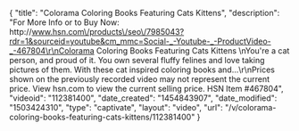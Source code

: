 {
    "title": "Colorama Coloring Books Featuring Cats   Kittens",
    "description": "For More Info or to Buy Now: http:\/\/www.hsn.com\/products\/seo\/7985043?rdr=1&sourceid=youtube&cm_mmc=Social-_-Youtube-_-ProductVideo-_-467804\r\nColorama Coloring Books Featuring Cats   Kittens \nYou're a cat person, and proud of it. You own several fluffy felines and love taking pictures of them. With these cat inspired coloring books and...\r\nPrices shown on the previously recorded video may not represent the current price.  View hsn.com to view the current selling price. HSN Item #467804",
    "videoid": "112381400",
    "date_created": "1454843907",
    "date_modified": "1503424310",
    "type": "captivate",
    "layout": "video",
    "url": "\/v\/colorama-coloring-books-featuring-cats-kittens\/112381400"
}